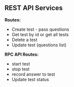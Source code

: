 ## REST API Services

**Routes:**
 * Create test - pass questions
 * Get test by id or get all tests
 * Delete a test
 * Update test (questions list)

**RPC API Routes:**
 * start test
 * stop test
 * record answer to test
 * Update test status